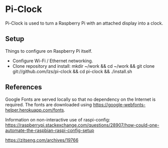 # Pi-Clock

Pi-Clock is used to turn a Raspberry Pi with an attached display into a clock.

## Setup

Things to configure on Raspberry Pi itself.

 - Configure Wi-Fi / Ethernet networking.
 - Clone repository and install:
   mkdir ~/work && cd ~/work && git clone git://github.com/lzs/pi-clock && cd pi-clock && ./install.sh

## References

Google Fonts are served locally so that no dependency on the Internet is required. The fonts
are downloaded using https://google-webfonts-helper.herokuapp.com/fonts.

Information on non-interactive use of raspi-config:
https://raspberrypi.stackexchange.com/questions/28907/how-could-one-automate-the-raspbian-raspi-config-setup

https://zitseng.com/archives/19766

